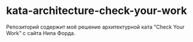 # kata-architecture-check-your-work
Репозиторий содержит моё решение архитектурной ката "Check Your Work" с сайта Нила Форда.
